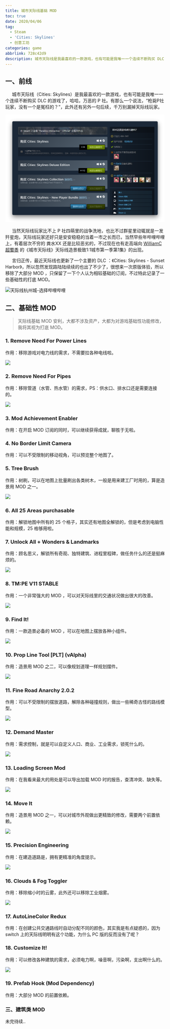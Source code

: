 ```yaml
---
title: 城市天际线基础 MOD
toc: true
date: 2020/04/06
tag:
  - Steam
  - 'Cities: Skylines'
  - 创意工坊
categories: game
abbrlink: 728c42d9
description: 城市天际线是我最喜欢的一款游戏，也有可能是我唯一一个连续不断购买 DLC 的游戏了，哈哈，万恶的 P 社。有那么一个说法，“枪毙P社玩家，没有一个是冤枉的？”，此外还有另外一句后续，千万别漏掉天际线玩家。
---
```


## 一、前线

&ensp;&emsp;城市天际线（Cities: Skylines）是我最喜欢的一款游戏，也有可能是我唯一一个连续不断购买 DLC 的游戏了，哈哈，万恶的 P 社。有那么一个说法，“枪毙P社玩家，没有一个是冤枉的？”，此外还有另外一句后续，千万别漏掉天际线玩家。

![游戏列表](../../static/城市天际线基础MOD.assets/image-20200406123027826.png)

&ensp;&emsp;当然天际线玩家比不上 P 社四萌里的战争洗地，也比不过群星里动辄就是一发歼星炮，天际线玩家还好只是安安稳稳的当着一市之长而已，当然早些年哔哩哔哩上，有着层次不穷的 粪水XX 还是比较恶劣的，不过现在也有走高端向 [WilliamC超蜀黍](https://space.bilibili.com/156322562) 的《城市天际线》天际线造景极致1:1城市第一季第1集》的出现。

&ensp;&emsp;言归正传，最近天际线也更新了一个主要的 DLC ：《Cities: Skylines - Sunset Harbor》，所以忽然发现路陆陆续续的也出了不少了，很想来一次原版体验，所以移除了大部分 MOD ，只保留了一下个人认为相较基础的订阅，不过特此记录了一些基础性的打底 MOD。

![天际线杭州城-选择哔哩哔哩](../../static/城市天际线基础MOD.assets/image-20200406124439711.png)

## 二、基础性 MOD

>  天际线基础 MOD 安利，大都不涉及资产，大都为对游戏基础性功能修改，我将其视为打底 MOD。

### 1. Remove Need For Power Lines

作用：移除游戏对电力线的需求，不需要拉各种电线啦。

![](https://steamuserimages-a.akamaihd.net/ugc/393300969324607815/0C6333D9D3C10E62DC7FDF7364465BCF61E7C239/)

### 2. Remove Need For Pipes

作用：移除管道（水管、热水管）的需求，PS：供水口、排水口还是需要连接的。

![](https://steamuserimages-a.akamaihd.net/ugc/393301514958570127/A4A29E8C66D45E2AE8F98534143A7C496FAC93D5/)

### 3. Mod Achievement Enabler

作用：在开启 MOD 订阅的同时，可以继续获得成就，聊胜于无啦。

### 4. No Border Limit Camera

作用：可以不受限制的移动视角，可以预览整个地图了。

### 5. Tree Brush

作用：树刷，可以在地图上批量刷出各类树木，一般是用来建工厂时用的，算是造景用 MOD 之一。

![](https://steamuserimages-a.akamaihd.net/ugc/707402219746908408/2DE2685953B30A9E50859E55A4DCDDBF759FE0F8/)

### 6. All 25 Areas purchasable

作用：解锁地图中所有的 25 个格子，其实还有地图全解锁的，但是考虑到电脑性能和规模，25 格够用啦。

### 7. Unlock All + Wonders & Landmarks

作用：顾名思义，解锁所有奇观、独特建筑、进程里程碑，做任务什么的还是挺麻烦的。

![](https://steamuserimages-a.akamaihd.net/ugc/861736836881880100/152CB576EF6CE402A687479AAEBFEB51AEF50A4D/)

### 8. TM:PE V11 STABLE

作用：一个非常强大的 MOD ，可以对天际线里的交通状况做出很大的改善。

![](https://steamuserimages-a.akamaihd.net/ugc/787503295900791674/35B41D1B085D9F09336947F854D120774A2D1359/)

### 9. Find It!

作用：一款造景必备的 MOD ，可以在地图上摆放各种小组件。

![](https://steamuserimages-a.akamaihd.net/ugc/88219413603669846/79C57ABA4C7A34A1C82D74E04A433508E0CCB17F/)

### 10. Prop Line Tool [PLT] (vAlpha)

作用：造景用 MOD 之二，可以像规划道理一样规划摆件。

![](https://steamuserimages-a.akamaihd.net/ugc/279604015252311266/B9B13D708E26148430153EE0F7B52CB93209A3DD/?imw=637&imh=358&ima=fit&impolicy=Letterbox&imcolor=%23000000&letterbox=true)

### 11. Fine Road Anarchy 2.0.2

作用：可以不受限制的摆放道路，解除各种碰撞规则，做出一些稀奇古怪的路线模型。

![](https://steamuserimages-a.akamaihd.net/ugc/773977439694344996/292419E56DD08A60B1E1628D737D7144D686395F/)

### 12. Demand Master

作用：需求控制，就是可以自定义人口、商业、工业需求，锁死什么的。

![](https://steamuserimages-a.akamaihd.net/ugc/544148636810708230/B8240FD36C8664F5383738CBEC2057136C26B14E/)

### 13. Loading Screen Mod

作用：在我看来最大的用处是可以导出加载 MOD 时的报告，查清冲突、缺失等。

![](https://steamuserimages-a.akamaihd.net/ugc/941717506166702367/7BF450ADB690865CC33CBC18B3FBAD9C7B968059/)

### 14. Move It

作用：造景用 MOD 之一，可以对城市外观做出更精致的修改，需要两个前置依赖。

![](https://steamuserimages-a.akamaihd.net/ugc/792010418810113236/05D33946C5DB71B025790833F83A26D37AD76B23/)

### 15. Precision Engineering

作用：在建造道路是，拥有更精准的角度提示。

![](https://steamuserimages-a.akamaihd.net/ugc/26239824766990861/8138DA8410F5FBBC056860BF6AFCA3C4385269D4/)

### 16. Clouds & Fog Toggler

作用：移除缩小时的云雾，此外还可以移除工业烟雾。

![](https://steamuserimages-a.akamaihd.net/ugc/423693199787203713/0E5C8233DF204B12B2D1B76D23DDF7E156AA2F4C/)

### 17. AutoLineColor Redux

作用：在创建公共交通路线时自动分配不同的颜色，其实我是有点疑惑的，因为 switch 上的天际线明明有这个功能，为什么 PC 版的反而没有了呢？

### 18. Customize It!

作用：可以修改各种建筑的需求，必须电力啊，噪音啊，污染啊，支出啊什么的。

![](https://steamuserimages-a.akamaihd.net/ugc/932685571802992369/8DC531D588CB3267657FAB50A945C3DF7A7EA074/)

### 19. Prefab Hook (Mod Dependency)

作用：大部分 MOD 的前置依赖。

### 三、建筑类 MOD

未完待续..
